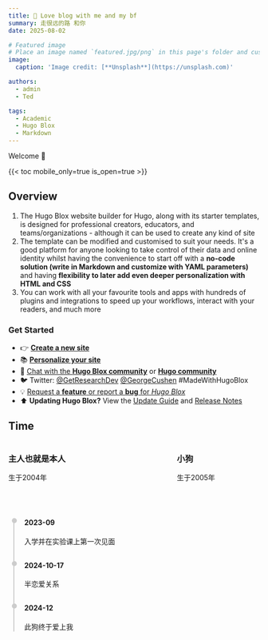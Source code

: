 ```yaml
---
title: 💟 Love blog with me and my bf
summary: 走很远的路 和你
date: 2025-08-02

# Featured image
# Place an image named `featured.jpg/png` in this page's folder and customize its options here.
image:
  caption: 'Image credit: [**Unsplash**](https://unsplash.com)'

authors:
  - admin
  - Ted

tags:
  - Academic
  - Hugo Blox
  - Markdown
---
```


Welcome 👋

{{< toc mobile_only=true is_open=true >}}

## Overview

1. The Hugo Blox website builder for Hugo, along with its starter templates, is designed for professional creators, educators, and teams/organizations - although it can be used to create any kind of site
2. The template can be modified and customised to suit your needs. It's a good platform for anyone looking to take control of their data and online identity whilst having the convenience to start off with a **no-code solution (write in Markdown and customize with YAML parameters)** and having **flexibility to later add even deeper personalization with HTML and CSS**
3. You can work with all your favourite tools and apps with hundreds of plugins and integrations to speed up your workflows, interact with your readers, and much more

[//]: # ([![The template is mobile first with a responsive design to ensure that your site looks stunning on every device.]&#40;https://raw.githubusercontent.com/wowchemy/wowchemy-hugo-modules/main/starters/academic/preview.png&#41;]&#40;https://hugoblox.com&#41;)

### Get Started

- 👉 [**Create a new site**](https://hugoblox.com/templates/)
- 📚 [**Personalize your site**](https://docs.hugoblox.com/)
- 💬 [Chat with the **Hugo Blox community**](https://discord.gg/z8wNYzb) or [**Hugo community**](https://discourse.gohugo.io)
- 🐦 Twitter: [@GetResearchDev](https://twitter.com/GetResearchDev) [@GeorgeCushen](https://twitter.com/GeorgeCushen) #MadeWithHugoBlox
- 💡 [Request a **feature** or report a **bug** for _Hugo Blox_](https://github.com/HugoBlox/hugo-blox-builder/issues)
- ⬆️ **Updating Hugo Blox?** View the [Update Guide](https://docs.hugoblox.com/reference/update/) and [Release Notes](https://github.com/HugoBlox/hugo-blox-builder/releases)



## Time


<div style="display: flex; justify-content: space-between; margin-bottom: 20px;">
  <div style="width: 35%;">
    <h3>主人也就是本人</h3>
    <p>生于2004年</p>
  </div>
  
  <!-- 动态爱心容器 -->
  <div id="heartContainer" style="width: 30%; display: flex; justify-content: flex-start; align-items: center; margin-left: 30px;">
  <canvas id="heartCanvas" width="360" height="360" style="width: 135px; height: 135px; border: none;"></canvas>
  </div>


  <div style="width: 35%;">
    <h3>小狗</h3>
    <p>生于2005年</p>
  </div>
</div>

<div style="border-left: 2px solid #ccc; padding-left: 20px; margin-left: 10px;">
  <!-- 时间轴条目 -->
  <div style="position: relative; margin-bottom: 30px;">
    <div style="position: absolute; left: -25px; top: 0; width: 10px; height: 10px; border-radius: 50%; background: #ccc;"></div>
    <h4>2023-09</h4>
    <p>入学并在实验课上第一次见面</p>
  </div>

  <div style="position: relative; margin-bottom: 30px;">
    <div style="position: absolute; left: -25px; top: 0; width: 10px; height: 10px; border-radius: 50%; background: #ccc;"></div>
    <h4>2024-10-17</h4>
    <p>半恋爱关系</p>
  </div>

  <div style="position: relative; margin-bottom: 30px;">
    <div style="position: absolute; left: -25px; top: 0; width: 10px; height: 10px; border-radius: 50%; background: #ccc;"></div>
    <h4>2024-12</h4>
    <p>此狗终于爱上我</p>
  </div>
</div>

<script>
// 动态爱心高清跳动动画，适配 Retina、保持容器一致
document.addEventListener('DOMContentLoaded', function() {
  const canvas = document.getElementById('heartCanvas');
  if (!canvas || !canvas.getContext) return;
  const ctx = canvas.getContext('2d');

  const cssWidth = canvas.clientWidth;
  const cssHeight = canvas.clientHeight;
  const dpr = window.devicePixelRatio || 1;

  // 设置高分辨率绘图（Retina 支持）
  canvas.width = cssWidth * dpr;
  canvas.height = cssHeight * dpr;
  ctx.setTransform(dpr, 0, 0, dpr, 0, 0);

  const centerX = cssWidth / 2;
  const centerY = cssHeight / 2 + 1; // 轻微下移居中
  let t = 0;
  const baseScale = 1.25;  // 初始缩放，适配小尺寸
  const amplitude = 0.15;
  const speed = 2.8;

  function heartbeatEase(time) {
    const raw = Math.sin(time);
    return baseScale + amplitude * Math.pow(raw, 3);
  }

  function drawHeart(currentScale) {
    ctx.clearRect(0, 0, cssWidth, cssHeight);

    // 光晕背景
    const glowRadius = 10 * currentScale;
    const gradient = ctx.createRadialGradient(
      centerX, centerY - 2, 0,
      centerX, centerY - 2, glowRadius
    );
    gradient.addColorStop(0, 'rgba(245,10,69,0.5)');
    gradient.addColorStop(1, 'rgba(245,10,69,0)');

    ctx.save();
    ctx.fillStyle = gradient;
    ctx.beginPath();
    ctx.arc(centerX, centerY - 2, 25 * currentScale * 0.6, 0, Math.PI * 2);
    ctx.fill();
    ctx.restore();

    // 主体心形
    ctx.fillStyle = '#ff4d6d';
    ctx.strokeStyle = '#c9184a';
    ctx.lineWidth = 1;
    ctx.shadowColor = 'rgba(201,24,74,0.7)';
    ctx.shadowBlur = 8 * currentScale;

    ctx.beginPath();
    const scaleFactor = 0.9 * currentScale; // 适配40x40展示效果
    for (let angle = 0; angle <= Math.PI * 2 + 0.01; angle += 0.02) {
      const x = 16 * Math.pow(Math.sin(angle), 3);
      const y = -(13 * Math.cos(angle)
                - 5 * Math.cos(2 * angle)
                - 2 * Math.cos(3 * angle)
                - Math.cos(4 * angle));
      const drawX = centerX + x * scaleFactor;
      const drawY = centerY + y * scaleFactor;
      if (angle === 0) {
        ctx.moveTo(drawX, drawY);
      } else {
        ctx.lineTo(drawX, drawY);
      }
    }
    ctx.closePath();
    ctx.fill();
    ctx.stroke();
    ctx.shadowBlur = 0;
  }

  function animate() {
    t += 0.02 * speed;
    const currentScale = heartbeatEase(t);
    drawHeart(currentScale);
    requestAnimationFrame(animate);
  }

  animate();
});
</script
